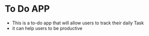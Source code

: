 # To Do APP
- This is a to-do app that will allow users to track their daily Task
- it can help users to be productive  
